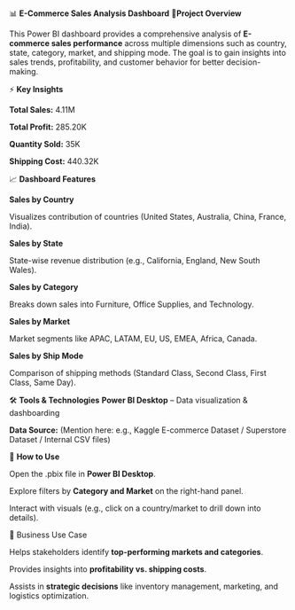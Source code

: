 📊 **E-Commerce Sales Analysis Dashboard**
📌**Project Overview**

This Power BI dashboard provides a comprehensive analysis of **E-commerce sales performance** across multiple dimensions such as country, state, category, market, and shipping mode. The goal is to gain insights into sales trends, profitability, and customer behavior for better decision-making.

⚡ **Key Insights**

**Total Sales:** 4.11M

**Total Profit:** 285.20K

**Quantity Sold:** 35K

**Shipping Cost:** 440.32K

📈 **Dashboard Features**

**Sales by Country**

Visualizes contribution of countries (United States, Australia, China, France, India).

**Sales by State**

State-wise revenue distribution (e.g., California, England, New South Wales).

**Sales by Category**

Breaks down sales into Furniture, Office Supplies, and Technology.

**Sales by Market**

Market segments like APAC, LATAM, EU, US, EMEA, Africa, Canada.

**Sales by Ship Mode**

Comparison of shipping methods (Standard Class, Second Class, First Class, Same Day).

🛠️ **Tools & Technologies**
**Power BI Desktop** – Data visualization & dashboarding

**Data Source:** (Mention here: e.g., Kaggle E-commerce Dataset / Superstore Dataset / Internal CSV files)

🚀 **How to Use**

Open the .pbix file in **Power BI Desktop**.

Explore filters by **Category and Market** on the right-hand panel.

Interact with visuals (e.g., click on a country/market to drill down into details).

📌 Business Use Case

Helps stakeholders identify **top-performing markets and categories**.

Provides insights into **profitability vs. shipping costs**.

Assists in **strategic decisions** like inventory management, marketing, and logistics optimization.
